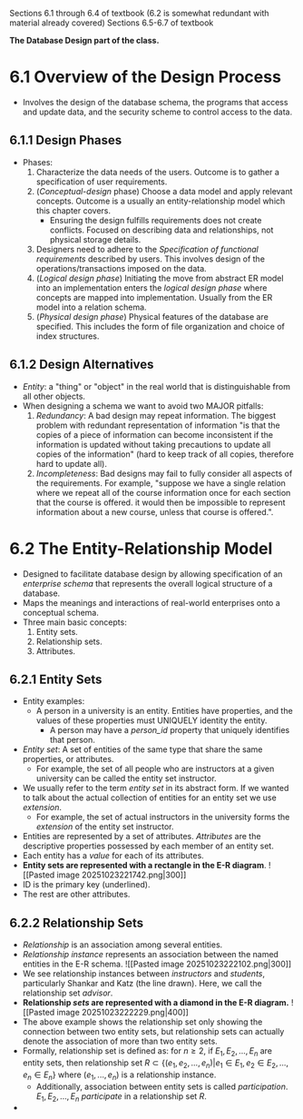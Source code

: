 Sections 6.1 through 6.4 of textbook (6.2 is somewhat redundant with material already covered)
Sections 6.5-6.7 of textbook

**The Database Design part of the class.**
# 6.1 Overview of the Design Process
- Involves the design of the database schema, the programs that access and update data, and the security scheme to control access to the data.
## 6.1.1 Design Phases
- Phases:
	1. Characterize the data needs of the users. Outcome is to gather a specification of user requirements.
	2. (*Conceptual-design* phase) Choose a data model and apply relevant concepts. Outcome is a usually an entity-relationship model which this chapter covers.
		- Ensuring the design fulfills requirements does not create conflicts. Focused on describing data and relationships, not physical storage details.
	3. Designers need to adhere to the *Specification of functional requirements* described by users. This involves design of the operations/transactions imposed on the data.
	4. (*Logical design phase*) Initiating the move from abstract ER model into an implementation enters the *logical design phase* where concepts are mapped into implementation. Usually from the ER model into a relation schema.
	5. (*Physical design phase*) Physical features of the database are specified. This includes the form of file organization and choice of index structures.
## 6.1.2 Design Alternatives
- *Entity*: a "thing" or "object" in the real world that is distinguishable from all other objects.
- When designing a schema we want to avoid two MAJOR pitfalls:
	1. *Redundancy*: A bad design may repeat information. The biggest problem with redundant representation of information "is that the copies of a piece of information can become inconsistent if the information is updated without taking precautions to update all copies of the information" (hard to keep track of all copies, therefore hard to update all).
	2. *Incompleteness*: Bad designs may fail to fully consider all aspects of the requirements. For example, "suppose we have a single relation where we repeat all of the course information once for each section that the course is offered. it would then be impossible to represent information about a new course, unless that course is offered.".
# 6.2 The Entity-Relationship Model
- Designed to facilitate database design by allowing specification of an *enterprise schema* that represents the overall logical structure of a database.
- Maps the meanings and interactions of real-world enterprises onto a conceptual schema.
- Three main basic concepts:
	1. Entity sets.
	2. Relationship sets.
	3. Attributes.
## 6.2.1 Entity Sets
- Entity examples:
	- A person in a university is an entity. Entities have properties, and the values of these properties must UNIQUELY identity the entity.
		- A person may have a *person_id* property that uniquely identifies that person.
- *Entity set*: A set of entities of the same type that share the same properties, or attributes. 
	- For example, the set of all people who are instructors at a given university can be called the entity set instructor.
- We usually refer to the term *entity set* in its abstract form. If we wanted to talk about the actual collection of entities for an entity set we use *extension*. 
	- For example, the set of actual instructors in the university forms the *extension* of the entity set instructor.
- Entities are represented by a set of attributes. *Attributes* are the descriptive properties possessed by each member of an entity set.
- Each entity has a *value* for each of its attributes.
- **Entity sets are represented with a rectangle in the E-R diagram**.
![[Pasted image 20251023221742.png|300]]
- ID is the primary key (underlined).
- The rest are other attributes.
## 6.2.2 Relationship Sets
- *Relationship* is an association among several entities.
- *Relationship instance* represents an association between the named entities in the E-R schema.
![[Pasted image 20251023222102.png|300]]
- We see relationship instances between *instructors* and *students*, particularly Shankar and Katz (the line drawn). Here, we call the relationship set *advisor*.
- **Relationship *sets* are represented with a diamond in the E-R diagram.**
![[Pasted image 20251023222229.png|400]]
- The above example shows the relationship set only showing the connection between two entity sets, but relationship sets can actually denote the association of more than two entity sets.
- Formally, relationship set is defined as: for $n \geq 2$, if $E_1, E_2, ..., E_n$ are entity sets, then relationship set $R \subset \{(e_1, e_2,..., e_n) | e_1 \in E_1, e_2 \in E_2, ..., e_n \in E_n\}$ where $(e_1, ..., e_n)$ is a relationship instance.
	- Additionally, association between entity sets is called *participation*. $E_1, E_2, ..., E_n$ *participate* in a relationship set $R$.
- 
